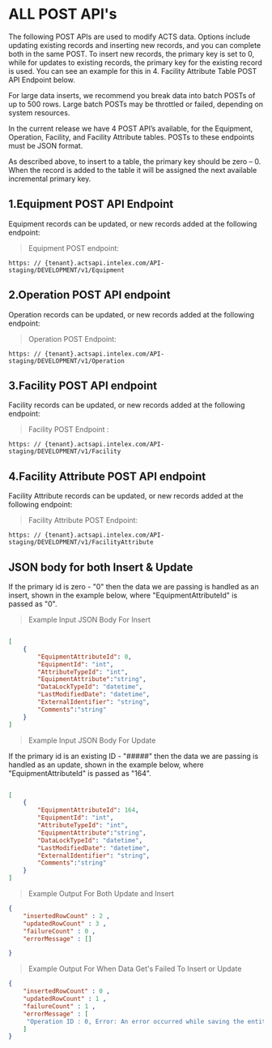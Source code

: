 # ALL POST API's 

The following POST APIs are used to modify ACTS data. Options include updating existing records and inserting new records, and you can complete both in the same POST. To insert new records, the primary key is set to 0, while for updates to existing records, the primary key for the existing record is used. You can see an example for this in 4. Facility Attribute Table POST API Endpoint below. 

For large data inserts, we recommend you break data into batch POSTs of up to 500 rows. Large batch POSTs may be throttled or failed, depending on system resources. 

In the current release we have 4 POST API’s available, for the Equipment, Operation, Facility, and Facility Attribute tables. POSTs to these endpoints must be JSON format. 

As described above, to insert to a table, the primary key should be zero – 0. When the record is added to the table it will be assigned the next available incremental primary key.

## 1.Equipment POST API Endpoint 

Equipment records can be updated, or new records added at the following endpoint:

> Equipment POST endpoint: 

```
https: // {tenant}.actsapi.intelex.com/API-staging/DEVELOPMENT/v1/Equipment
```

## 2.Operation POST API endpoint 

Operation records can be updated, or new records added at the following endpoint:

> Operation POST Endpoint: 

```
https: // {tenant}.actsapi.intelex.com/API-staging/DEVELOPMENT/v1/Operation
```

## 3.Facility POST API endpoint 

Facility records can be updated, or new records added at the following endpoint:

> Facility POST Endpoint : 

```
https: // {tenant}.actsapi.intelex.com/API-staging/DEVELOPMENT/v1/Facility
```

## 4.Facility Attribute POST API endpoint 

Facility Attribute records can be updated, or new records added at the following endpoint:

> Facility Attribute POST Endpoint: 

```
https: // {tenant}.actsapi.intelex.com/API-staging/DEVELOPMENT/v1/FacilityAttribute 
```

## JSON body for both Insert & Update 

If the primary id is zero - "0" then the data we are passing is handled as an insert, shown in the example below, where "EquipmentAttributeId" is passed as "0". 

> Example Input JSON Body For Insert 

```json

[
    {
        "EquipmentAttributeId": 0,
        "EquipmentId": "int",
        "AttributeTypeId": "int",
		"EquipmentAttribute":"string",
        "DataLockTypeId": "datetime",
        "LastModifiedDate": "datetime",
        "ExternalIdentifier": "string",
		"Comments":"string"
    }
]
```

> Example Input JSON Body For Update 

If the primary id is an existing ID - "#####" then the data we are passing is handled as an update, shown in the example below, where "EquipmentAttributeId" is passed as "164". 


```json

[
    {
        "EquipmentAttributeId": 164,
        "EquipmentId": "int",
        "AttributeTypeId": "int",
		"EquipmentAttribute":"string",
        "DataLockTypeId": "datetime",
        "LastModifiedDate": "datetime",
        "ExternalIdentifier": "string",
		"Comments":"string"
    }
]
```

> Example Output For Both Update and Insert 

```json
{
	"insertedRowCount" : 2 , 
	"updatedRowCount" : 3 ,
	"failureCount" : 0 ,
	"errorMessage" : []

}

```

> Example Output For When Data Get's Failed To Insert or Update

```json
{
	"insertedRowCount" : 0 , 
	"updatedRowCount" : 1 ,
	"failureCount" : 1 ,
	"errorMessage" : [
	 "Operation ID : 0, Error: An error occurred while saving the entity changes. See the inner exception for details "
	]
}

```
